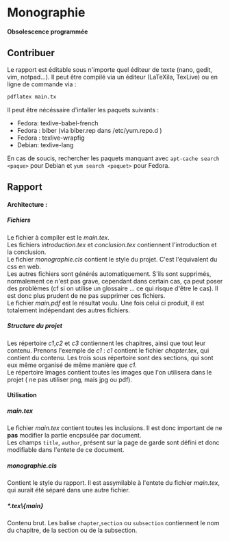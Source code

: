 Monographie
===========

**Obsolescence programmée**

Contribuer
----------

Le rapport est éditable sous n'importe quel éditeur de texte (nano, gedit, vim, notpad...).
Il peut être compilé via un éditeur (LaTeXila, TexLive) ou en ligne de commande via :

```BASH
pdflatex main.tx
```

Il peut être nécéssaire d'intaller les paquets suivants :

* Fedora: texlive-babel-french
* Fedora : biber (via biber.rep dans /etc/yum.repo.d )
* Fedora : texlive-wrapfig
* Debian: texlive-lang

En cas de soucis, rechercher les paquets manquant avec `apt-cache search <paque>` pour Debian et `yum search <paquet>` pour Fedora.

Rapport
-------

#### Architecture :
##### Fichiers 
Le fichier à compiler est le *main.tex*.    
Les fichiers *introduction.tex* et *conclusion.tex* contiennent l'introduction et la conclusion.    
Le fichier *monographie.cls* contient le style du projet. C'est l'équivalent du css en web.   
Les autres fichiers sont générés automatiquement. S'ils sont supprimés, normalement ce n'est pas grave, cependant dans certain cas, ça peut poser des problèmes (cf si on utilise un glossaire ... ce qui risque d'être le cas). Il est donc plus prudent de ne pas supprimer ces fichiers.   
Le fichier *main.pdf* est le résultat voulu. Une fois celui ci produit, il est totalement indépendant des autres fichiers.  

##### Structure du projet
Les répertoire *c1*,*c2* et *c3* contiennent les chapitres, ainsi que tout leur contenu. Prenons l'exemple de *c1* : 
*c1* contient le fichier *chapter.tex*, qui contient du contenu. Les trois sous répertoire sont des sections, qui sont eux même organisé de même manière que *c1*.    
Le répertoire Images contient toutes les images que l'on utilisera dans le projet ( ne pas utiliser png, mais jpg ou pdf). 
#### Utilisation
##### main.tex
Le fichier *main.tex* contient toutes les inclusions. Il est donc important de ne **pas** modifier la partie encpsulée par document.   
Les champs `title`, `author`, présent sur la page de garde sont défini et donc modifiable dans l'entete de ce document.   

##### monographie.cls
Contient le style du rapport. Il est assymilable à l'entete du fichier *main.tex*, qui aurait été séparé dans une autre fichier. 

##### \*.tex\\{main}
Contenu brut. Les balise `chapter`,`section` ou `subsection` contiennent le nom du chapitre, de la section ou de la subsection. 
